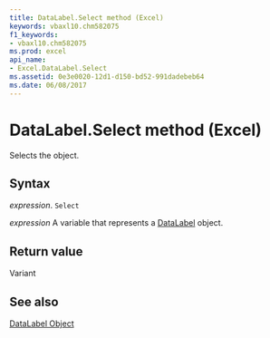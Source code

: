```yaml
---
title: DataLabel.Select method (Excel)
keywords: vbaxl10.chm582075
f1_keywords:
- vbaxl10.chm582075
ms.prod: excel
api_name:
- Excel.DataLabel.Select
ms.assetid: 0e3e0020-12d1-d150-bd52-991dadebeb64
ms.date: 06/08/2017
---
```



# DataLabel.Select method (Excel)

Selects the object.


## Syntax

 _expression_. `Select`

 _expression_ A variable that represents a [DataLabel](Excel.DataLabel-graph-property.md) object.


## Return value

Variant


## See also


[DataLabel Object](Excel.DataLabel(object).md)

